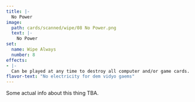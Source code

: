 ```yaml
---
title: |-
  No Power
image: 
  path: cards/scanned/wipe/08 No Power.png
  text: |-
    No Power
set:
  name: Wipe Always
  number: 8
effects: 
- |-
  Can be played at any time to destroy all computer and/or game cards.
flavor-text: "No electricity for dem vidyo gaems"
---
```

Some actual info about this thing TBA.

